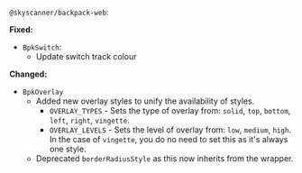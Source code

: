 `@skyscanner/backpack-web`:

**Fixed:**

- `BpkSwitch`:
  - Update switch track colour

**Changed:**

  - `BpkOverlay`
    - Added new overlay styles to unify the availability of styles.
      - `OVERLAY_TYPES` - Sets the type of overlay from: `solid`, `top`, `bottom`, `left`, `right`, `vingette`.
      - `OVERLAY_LEVELS` - Sets the level of overlay from: `low`, `medium`, `high`. In the case of `vingette`, you do no need to set this as it's always one style.
    - Deprecated `borderRadiusStyle` as this now inherits from the wrapper.